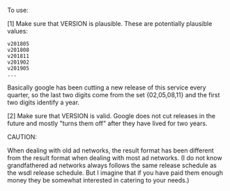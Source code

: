 To use:

[1] Make sure that VERSION is plausible. These are potentially plausible values:

    v201805
    v201808
    v201811
    v201902
    v201905
    ...

Basically google has been cutting a new release of this service
every quarter, so the last two digits come from the set 
{02,05,08,11} and the first two digits identify a year.

[2] Make sure that VERSION is valid. Google does not cut releases
in the future and mostly "turns them off" after they have lived for
two years.

CAUTION:

When dealing with old ad networks, the result format has been
different from the result format when dealing with most ad networks.
(I do not know grandfathered ad networks always follows the same
release schedule as the wsdl release schedule. But I imagine that
if you have paid them enough money they be somewhat interested in
catering to your needs.)

